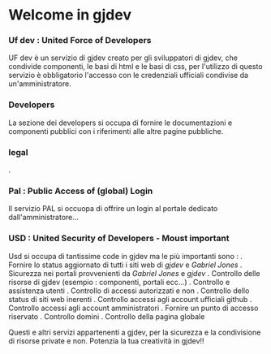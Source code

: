 # Welcome in gjdev

### Uf dev : United Force of Developers
UF dev è un servizio di gjdev creato per gli sviluppatori di gjdev, che condivide componenti, le basi di html e le basi di css, per l'utilizzo di questo servizio è obbligatorio l'accesso con le credenziali ufficiali condivise da un'amministratore.
### Developers
La sezione dei developers si occupa di fornire le documentazioni e componenti pubblici con i riferimenti alle altre pagine pubbliche.
### legal
.
### Pal : Public Access of (global) Login
Il servizio PAL si occuopa di offrire un login al portale dedicato dall'amministratore...
### USD : United Security of Developers - Moust important
Usd si occupa di tantissime code in gjdev ma le più importanti sono : 
. Fornire lo status aggiornato di tutti i siti web di *gjdev* e *Gabriel Jones*
. Sicurezza nei portali provvenienti da *Gabriel Jones* e *gjdev*
. Controllo delle risorse di gjdev (esempio : componenti, portali ecc...)
. Controllo e assistenza utenti
. Controllo di accessi autorizzati e non
. Controllo dello status di siti web inerenti
. Controllo accessi agli account ufficiali github
. Controllo accessi agli account amministratori
. Fornire un punto di accesso riservato
. Controllo domini
. Controllo della pagina globale

Questi e altri servizi appartenenti a gjdev, per la sicurezza e la condivisione di risorse private e non. Potenzia la tua creatività in gjdev!!
